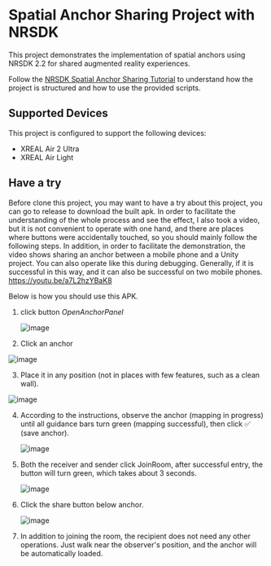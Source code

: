 

# Spatial Anchor Sharing Project with NRSDK

This project demonstrates the implementation of spatial anchors using NRSDK 2.2 for shared augmented reality experiences. 

Follow the [NRSDK Spatial Anchor Sharing Tutorial](https://xreal.gitbook.io/nrsdk/development/spatial-anchor/tutorial-sharing-anchors) to understand how the project is structured and how to use the provided scripts.

## Supported Devices

This project is configured to support the following devices:
- XREAL Air 2 Ultra
- XREAL Air Light

## Have a try

Before clone this project, you may want to have a try about this project, you can go to release to download the built apk.
In order to facilitate the understanding of the whole process and see the effect, I also took a video, but it is not convenient to operate with one hand, and there are places where buttons were accidentally touched, so you should mainly follow the following steps. In addition, in order to facilitate the demonstration, the video shows sharing an anchor between a mobile phone and a Unity project. You can also operate like this during debugging. Generally, if it is successful in this way, and it can also be successful on two mobile phones.
https://youtu.be/a7L2hzYBaK8

Below is how you should use this APK. 

1. click button *OpenAnchorPanel*

   ![image](https://github.com/dengxian-xreal/NRSDK_ShareAnchors/assets/134575521/bd430422-a503-45a7-b7fb-9a212c0b066e)

3. Click an anchor
 
  ![image](https://github.com/dengxian-xreal/NRSDK_ShareAnchors/assets/134575521/a13aa5e8-bc2e-4b10-b494-d7c1caf63cd2)

3. Place it in any position (not in places with few features, such as a clean wall).

  ![image](https://github.com/dengxian-xreal/NRSDK_ShareAnchors/assets/134575521/98207d5f-a9cd-4b76-9b96-d780a2457fbc)

4. According to the instructions, observe the anchor (mapping in progress) until all guidance bars turn green (mapping successful), then click ✅ (save anchor).

   ![image](https://github.com/dengxian-xreal/NRSDK_ShareAnchors/assets/134575521/cb75ec15-12ac-48ae-99b0-534d8f149577)
   
5. Both the receiver and sender click JoinRoom, after successful entry, the button will turn green, which takes about 3 seconds.

   ![image](https://github.com/dengxian-xreal/NRSDK_ShareAnchors/assets/134575521/af395796-7c5e-4e69-8af7-0509950d3bd7)
6. Click the share button below anchor.

   ![image](https://github.com/dengxian-xreal/NRSDK_ShareAnchors/assets/134575521/95bec1cf-135b-4979-819d-17c7a6fb3924)
   
7. In addition to joining the room, the recipient does not need any other operations. Just walk near the observer's position, and the anchor will be automatically loaded.
